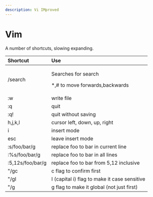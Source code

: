 ```yaml
---
description: Vi IMproved
---
```


# Vim

A number of shortcuts, slowing expanding.

<table>
  <thead>
    <tr>
      <th style="text-align:left">Shortcut</th>
      <th style="text-align:left">Use</th>
    </tr>
  </thead>
  <tbody>
    <tr>
      <td style="text-align:left">/search</td>
      <td style="text-align:left">
        <p>Searches for search</p>
        <p>*,# to move forwards,backwards</p>
      </td>
    </tr>
    <tr>
      <td style="text-align:left">:w</td>
      <td style="text-align:left">write file</td>
    </tr>
    <tr>
      <td style="text-align:left">:q</td>
      <td style="text-align:left">quit</td>
    </tr>
    <tr>
      <td style="text-align:left">:q!</td>
      <td style="text-align:left">quit without saving</td>
    </tr>
    <tr>
      <td style="text-align:left">h,j,k,l</td>
      <td style="text-align:left">cursor left, down, up, right</td>
    </tr>
    <tr>
      <td style="text-align:left">i</td>
      <td style="text-align:left">insert mode</td>
    </tr>
    <tr>
      <td style="text-align:left">esc</td>
      <td style="text-align:left">leave insert mode</td>
    </tr>
    <tr>
      <td style="text-align:left">:s/foo/bar/g</td>
      <td style="text-align:left">replace foo to bar in current line</td>
    </tr>
    <tr>
      <td style="text-align:left">:%s/foo/bar/g</td>
      <td style="text-align:left">replace foo to bar in all lines</td>
    </tr>
    <tr>
      <td style="text-align:left">:5,12s/foo/bar/g</td>
      <td style="text-align:left">replace foo to bar from 5,12 inclusive</td>
    </tr>
    <tr>
      <td style="text-align:left">&quot;/gc</td>
      <td style="text-align:left">c flag to confirm first</td>
    </tr>
    <tr>
      <td style="text-align:left">&quot;/gI</td>
      <td style="text-align:left">I (capital i) flag to make it case sensitive</td>
    </tr>
    <tr>
      <td style="text-align:left">&quot;/g</td>
      <td style="text-align:left">g flag to make it global (not just first)</td>
    </tr>
  </tbody>
</table>

